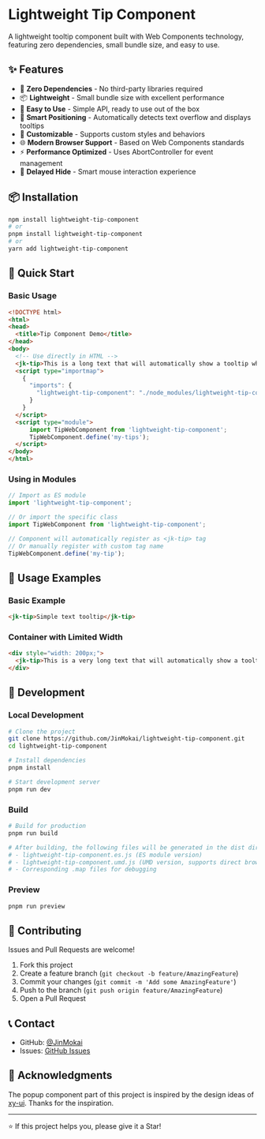 # Lightweight Tip Component

A lightweight tooltip component built with Web Components technology, featuring zero dependencies, small bundle size, and easy to use.

## ✨ Features

- 🚀 **Zero Dependencies** - No third-party libraries required
- 📦 **Lightweight** - Small bundle size with excellent performance
- 🔧 **Easy to Use** - Simple API, ready to use out of the box
- 🎯 **Smart Positioning** - Automatically detects text overflow and displays tooltips
- 🎨 **Customizable** - Supports custom styles and behaviors
- 🌐 **Modern Browser Support** - Based on Web Components standards
- ⚡ **Performance Optimized** - Uses AbortController for event management
- 🔄 **Delayed Hide** - Smart mouse interaction experience

## 📦 Installation

```bash
npm install lightweight-tip-component
# or
pnpm install lightweight-tip-component
# or
yarn add lightweight-tip-component
```

## 🚀 Quick Start

### Basic Usage

```html
<!DOCTYPE html>
<html>
<head>
  <title>Tip Component Demo</title>
</head>
<body>
  <!-- Use directly in HTML -->
  <jk-tip>This is a long text that will automatically show a tooltip when the container width is insufficient</jk-tip>
  <script type="importmap">
    {
      "imports": {
        "lightweight-tip-component": "./node_modules/lightweight-tip-component/dist/lightweight-tip-component.es.js"
      }
    }
  </script>
  <script type="module">
      import TipWebComponent from 'lightweight-tip-component';
      TipWebComponent.define('my-tips');
  </script>
</body>
</html>
```

### Using in Modules

```javascript
// Import as ES module
import 'lightweight-tip-component';

// Or import the specific class
import TipWebComponent from 'lightweight-tip-component';

// Component will automatically register as <jk-tip> tag
// Or manually register with custom tag name
TipWebComponent.define('my-tip');
```

## 🌟 Usage Examples

### Basic Example

```html
<jk-tip>Simple text tooltip</jk-tip>
```

### Container with Limited Width

```html
<div style="width: 200px;">
  <jk-tip>This is a very long text that will automatically show a tooltip with complete content when the container width is insufficient</jk-tip>
</div>
```


## 🔧 Development

### Local Development

```bash
# Clone the project
git clone https://github.com/JinMokai/lightweight-tip-component.git
cd lightweight-tip-component

# Install dependencies
pnpm install

# Start development server
pnpm run dev
```

### Build

```bash
# Build for production
pnpm run build

# After building, the following files will be generated in the dist directory:
# - lightweight-tip-component.es.js (ES module version)
# - lightweight-tip-component.umd.js (UMD version, supports direct browser reference)
# - Corresponding .map files for debugging
```

### Preview

```bash
pnpm run preview
```


## 🤝 Contributing

Issues and Pull Requests are welcome!

1. Fork this project
2. Create a feature branch (`git checkout -b feature/AmazingFeature`)
3. Commit your changes (`git commit -m 'Add some AmazingFeature'`)
4. Push to the branch (`git push origin feature/AmazingFeature`)
5. Open a Pull Request

## 📞 Contact

- GitHub: [@JinMokai](https://github.com/JinMokai)
- Issues: [GitHub Issues](https://github.com/JinMokai/lightweight-tip-component/issues)

## 🙏 Acknowledgments

The popup component part of this project is inspired by the design ideas of [xy-ui](https://github.com/XboxYan/xy-ui/tree/master/components/pop). Thanks for the inspiration.

---

⭐ If this project helps you, please give it a Star!